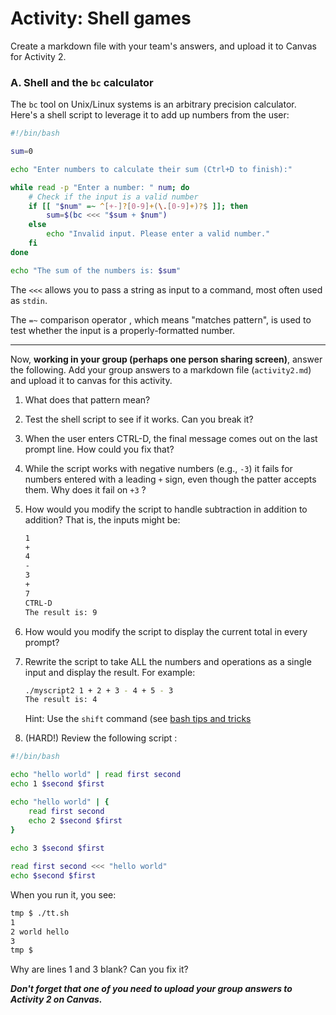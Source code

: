 # Activity: Shell games

Create a markdown file with your team's answers, and upload it to Canvas for Activity 2.

### A. Shell and the `bc` calculator

The `bc` tool on Unix/Linux systems is an arbitrary precision calculator. Here's a shell script to leverage it to add up numbers from the user:

```bash
#!/bin/bash

sum=0

echo "Enter numbers to calculate their sum (Ctrl+D to finish):"

while read -p "Enter a number: " num; do
    # Check if the input is a valid number
    if [[ "$num" =~ ^[+-]?[0-9]+(\.[0-9]+)?$ ]]; then
        sum=$(bc <<< "$sum + $num")
    else
        echo "Invalid input. Please enter a valid number."
    fi
done

echo "The sum of the numbers is: $sum"
```



The `<<<` allows you to pass a string as input to a command, most often used as `stdin`.

The `=~` comparison operator , which means "matches pattern", is used to test whether the input is a properly-formatted number. 

---

Now, **working in your group (perhaps one person sharing screen)**, answer the following. Add your group answers to a markdown file (`activity2.md`) and upload it to canvas for this activity.

1. What does that pattern mean?

2. Test the shell script to see if it works. Can you break it?

3. When the user enters CTRL-D, the final message comes out on the last prompt line. How could you fix that?

4. While the script works with negative numbers (e.g., `-3`) it fails for numbers entered with a leading `+` sign, even though the patter accepts them.  Why does it fail on `+3` ?

5. How would you modify the script to handle subtraction in addition to addition?  That is, the inputs might be: 
   ```bash
   1
   +
   4
   -
   3
   +
   7
   CTRL-D
   The result is: 9
   ```

6. How would you modify the script to display the current total in every prompt?

   

7. Rewrite the script to take ALL the numbers and operations as a single input and display the result. For example:
   ```bash
   ./myscript2 1 + 2 + 3 - 4 + 5 - 3
   The result is: 4
   ```

   Hint: Use the `shift` command (see [bash tips and tricks](https://github.com/CS50DartmouthFA2025/home/blob/main/knowledge/units/bash-tips.md)
<!--   https://github.com/CS50DartmouthWI24/home/blob/main/knowledge/units/bash-tips.md)).-->

8. (HARD!)
Review the following script :
```bash
#!/bin/bash

echo "hello world" | read first second
echo 1 $second $first

echo "hello world" | {
    read first second
    echo 2 $second $first
}
 
echo 3 $second $first

read first second <<< "hello world"
echo $second $first
```

When you run it, you see:

```bash
tmp $ ./tt.sh 
1
2 world hello
3
tmp $  
```

Why are lines 1 and 3 blank? Can you fix it?

***Don't forget that one of you need to upload your group answers to Activity 2 on Canvas.***

# 
